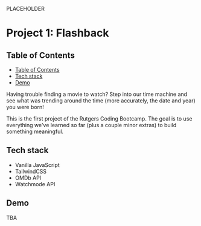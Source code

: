 PLACEHOLDER

# Project 1: Flashback

## Table of Contents

-  [Table of Contents](#table-of-contents)
-  [Tech stack](#tech-stack)
-  [Demo](#demo)

Having trouble finding a movie to watch? Step into our time machine and see what was trending around the time (more accurately, the date and year) you were born!

This is the first project of the Rutgers Coding Bootcamp. The goal is to use everything we've learned so far (plus a couple minor extras) to build something meaningful.

## Tech stack

-  Vanilla JavaScript
-  TailwindCSS
-  OMDb API
-  Watchmode API

## Demo

TBA
